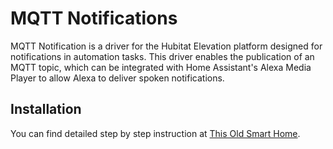 # MQTT Notifications
MQTT Notification is a driver for the Hubitat Elevation platform designed for notifications in automation tasks. This driver enables the publication of an MQTT topic, which can be integrated with Home Assistant's Alexa Media Player to allow Alexa to deliver spoken notifications. 

## Installation
You can find detailed step by step instruction at [This Old Smart Home](https://thisoldsmarthome.com/automations/alexa-speaks/?tab=hubitat). 